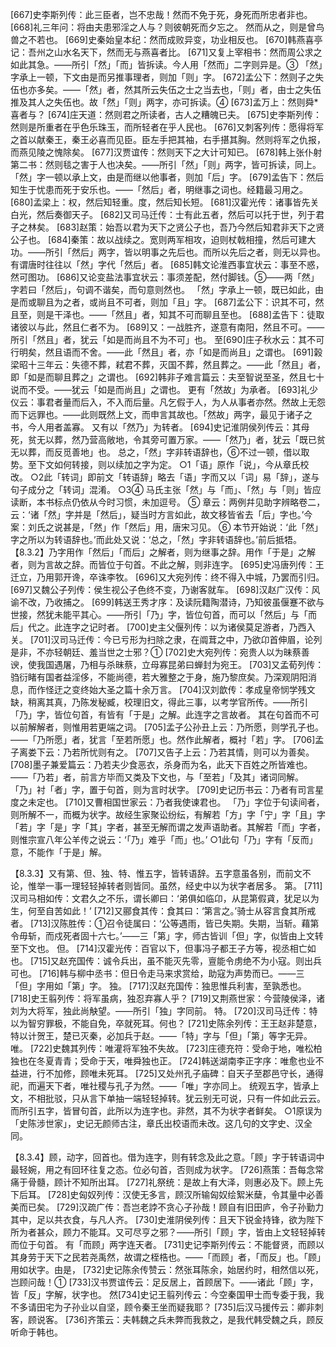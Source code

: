 <!-- { "loadSidebar": true } -->
[667]史李斯列传：此三臣者，岂不忠哉！然而不免于死，身死而所忠者非也。
[668]礼三年问：将由夫患邪淫之人与？则彼朝死而夕忘之。 然而从之，则是曾鸟兽之不若也。
[669]史秦始皇本纪：然而成败异变，功业相反也。
[670]韩燕喜亭记：吾州之山水名天下，然而无与燕喜者比。
[671]又复上宰相书：然而周公求之如此其急。——所引「然」「而」皆拆读。今人用「然而」二字则异是。③
「然」字承上一顿，下文由是而另推事理者，则加「则」字。
[672]孟公下：然则子之失伍也亦多矣。——「然」者，然其所云失伍之士之当去也，「则」者，由士之失伍推及其人之失伍也。故「然」「则」两字，亦可拆读。④
[673]孟万上：然则舜*喜者与？
[674]庄天道：然则君之所读者，古人之糟魄已夫。
[675]史李斯列传：然则是所重者在乎色乐珠玉，而所轻者在乎人民也。
[676]又刺客列传：愿得将军之首以献秦王，秦王必喜而见臣。臣左手把其袖，右手揕其胸。然则将军之仇报，而燕见陵之愧除矣。
[677]汉贾谊传：然则天下之大计可知已。
[678]韩上张仆射第二书：然则毯之害于人也决矣。——所引「然」「则」两字，皆可拆读，同上。
「然」字一顿以承上文，由是而继以他事者，则加「后」字。
[679]孟告下：然后知生于忧患而死于安乐也。——「然后」者，明继事之词也。经籍最习用之。
[680]孟梁上：权，然后知轻重。度，然后知长短。
[681]汉霍光传：诸事皆先关白光，然后奏御天子。
[682]又司马迁传：士有此五者，然后可以托于世，列于君子之林矣。
[683]赵策：始吾以君为天下之贤公子也，吾乃今然后知君非天下之贤公子也。
[684]秦策：故以战续之。宽则两军相攻，迫则杖戟相撞，然后可建大功。——所引「然后」两字，皆以明事之先后也。而所以先后之者，则无以异也。
有谓唐时往往以「然」字代「然后」者。
[685]韩文论淮西事宜状云：事至不惑，然可图功。
[686]又论变盐法事宜状云：事须差配，然付脚钱。⑤——两「然」字若曰「然后」，句调不谐矣，而句意则然也。
「然」字承上一顿，既已如此，由是而或聊且为之者，或尚且不可者，则加「且」字。
[687]孟公下：识其不可，然且至，则是干泽也。——「然且」者，知其不可而聊且至也。
[688]孟告下：徒取诸彼以与此，然且仁者不为。
[689]又：一战胜齐，遂意有南阳，然且不可。——所引「然且」者，犹云「如是而尚且不为不可」也。
至[690]庄子秋水云：其不可行明矣，然且语而不舍。——此「然且」者，亦「如是而尚且」之谓也。
[691]榖梁昭十三年云：失德不葬，弒君不葬，灭国不葬，然且葬之。——此「然且」者，即「如是而聊且葬之」之谓也。
[692]韩非子难言篇云：夫至智说至圣，然且七十说而不受。——犹云「如是而尚且」之谓也。
更有「然故」为承者。
[693]礼少仪云：事君者量而后入，不入而后量。凡乞假于人，为人从事者亦然。然故上无怨而下远罪也。——此则既然上文，而申言其故也。「然故」两字，最见于诸子之书，今人用者盖寡。
又有以「然乃」为转者。
[694]史记淮阴侯列传云：其母死，贫无以葬，然乃营高敞地，令其旁可置万家。——「然乃」者，犹云「既已贫无以葬，而反觅善地」也。
总之，「然」字非转语辞也，⑥不过一顿，借以取势。至下文如何转接，则以续加之字为定。
○1「语」原作「说」，今从章氏校改。
○2此「转词」即前文「转语辞」略去「语」字而又以「词」易「辞」，遂与句子成分之「转词」混淆。
○3④ 马氏主张「然」与「而」、「然」与「则」皆应读断，本书标点仍依从今时习惯，未加逗号。
⑤ 章云：两例幷见助字辨略卷二，云：‘诸「然」字并是「然后」，疑当时方言如此，故文移皆省去「后」字也。’今案：刘氏之说甚是，「然」作「然后」用，唐宋习见。
⑥ 本节开始说：‘此「然」字之所以为转语辞也。’而此处又说：‘总之，「然」字非转语辞也。’前后抵牾。
【8.3.2】乃字用作「然后」「而后」之解者，则为继事之辞。用作「于是」之解者，则为言故之辞。而皆位于句首。不此之解，则非连字。
[695]史冯唐列传：王迁立，乃用郭开谗，卒诛李牧。
[696]又大宛列传：终不得入中城，乃罢而引归。
[697]又魏公子列传：侯生视公子色终不变，乃谢客就车。
[698]汉赵广汉传：风谕不改，乃收捕之。
[699]韩送王秀才序：及读阮籍陶潜诗，乃知彼虽偃蹇不欲与世接，然犹未能平其心。——所引「乃」字，皆位句首，而可以「然后」与「而后」代之。此连字之记时者。
[700]史主父偃列传：以为诸侯莫足游者，乃西入关。
[701]汉司马迁传：今已亏形为扫除之隶，在阘茸之中，乃欲卬首伸眉，论列是非，不亦轻朝廷、羞当世之士邪？①
[702]史大宛列传：宛贵人以为昧蔡善谀，使我国遇屠，乃相与杀昧蔡，立母寡昆弟曰蝉封为宛王。
[703]又孟荀列传：驺衍睹有国者益淫侈，不能尚德，若大雅整之于身，施乃黎庶矣。乃深观阴阳消息，而作怪迂之变终始大圣之篇十余万言。
[704]汉刘歆传：孝成皇帝悯学残文缺，稍离其真，乃陈发秘臧，校理旧文，得此三事，以考学官所传。——所引「乃」字，皆位句首，有皆有「于是」之解。此连字之言故者。
其在句首而不可以前解解者，则惟用若更端之词。
[705]孟子公孙丑上云：乃所愿，则学孔子也。——「乃所愿」者，犹言「至若所愿」也。然作此解者，概衬「若」字。
[706]孟子离娄下云：乃若所忧则有之。
[707]又告子上云：乃若其情，则可以为善矣。
[708]墨子兼爱篇云：乃若夫少食恶衣，杀身而为名，此天下百姓之所皆难也。——「乃若」者，前言方毕而又类及下文也，与「至若」「及其」诸词同解。
「乃」衬「者」字，置于句首，则为言时状字。
[709]史记历书云：乃者有司言星度之未定也。
[710]又曹相国世家云：乃者我使谏君也。
「乃」字位于句读间者，则所解不一，而概为状字。故经生家聚讼纷纭，有解若「方」字「宁」字「且」字「若」字「是」字「其」字者，甚至无解而谓之发声语助者。其解若「而」字者，则惟宗宣八年公羊传之说云：‘「乃」难乎「而」也。’
○1此句「乃」字有「反而」意，不能作「于是」解。

【8.3.3】又有第、但、独、特、惟五字，皆转语辞。五字意虽各别，而前文不论，惟举一事一理轻轻掉转者则皆同。虽然，经史中以为状字者居多。
第。
[711]汉司马相如传：文君久之不乐，谓长卿曰：‘弟俱如临卬，从昆第假貣，犹足以为生，何至自苦如此！’
[712]又郦食其传：食其曰：‘第言之。’骑士从容言食其所戒者。
[713]汉陈胜传：①召令徒属曰：‘公等遇雨，皆已失期。失期，当斩。藉第令毋斩，而戍死者固十六七。’——三「第」字，师古皆训「但」字，似皆由上文转至下文也。
但。
[714]汉霍光传：百官以下，但事冯子都王子方等，视丞相亡如也。
[715]又赵充国传：诚令兵出，虽不能灭先零，亶能令虏绝不为小寇。则出兵可也。
[716]韩与柳中丞书：但日令走马来求赏给，助寇为声势而已。——三「但」字用如「第」字。
独。
[717]汉赵充国传：独思惟兵利害，至孰悉也。
[718]史王翦列传：将军虽病，独忍弃寡人乎？
[719]又荆燕世家：今营陵侯泽，诸刘为大将军，独此尚觖望。——所引「独」字同前。
特。
[720]汉司马迁传：特以为智穷罪极，不能自免，卒就死耳。何也？
[721]史陈余列传：王王赵非楚意，特以计贺王，楚已灭秦，必加兵于赵。——「特」字与「但」「第」等字无异。
唯。
[722]史魏其列传：唯灌将军独不失故。
[723]庄德充符：受命于地，唯松柏独也在冬夏青青；受命于天，唯舜独也正。
[724]韩送湖南李正字序：唯愈也业不益进，行不加修，顾唯未死耳。
[725]又处州孔子庙碑：自天子至郡邑守长，通得祀，而遍天下者，唯社稷与孔子为然。——「唯」字亦同上。
统观五字，皆承上文，不相批驳，只从言下单抽一端轻轻掉转。犹云别无可说，只有一件如此云云。而所引五字，皆冒句首，此所以为连字也。非然，其不为状字者鲜矣。
○1原误为「史陈涉世家」，史记无颜师古注，章氏出校语而未改。这几句的文字史、汉全同。

【8.3.4】顾，动字，回首也。借为连字，则有转念及此之意。「顾」字于转语词中最轻婉，用之有回环往复之态。位必句首，否则成为状字。
[726]燕策：吾每念常痛于骨髓，顾计不知所出耳。
[727]礼祭统：是故上有大泽，则惠必及下。顾上先下后耳。
[728]史匈奴列传：汉使无多言，顾汉所输匈奴绘絮米蘖，令其量中必善美而已矣。
[729]汉疏广传：吾岂老誖不贪心子孙哉！顾自有旧田庐，令子孙勤力其中，足以共衣食，与凡人齐。
[730]史淮阴侯列传：且天下锐金持锋，欲为陛下所为者甚众，顾力不能耳。又可尽亨之邪？——所引「顾」字，皆由上文轻轻掉转而位于句首。
有「而顾」两字连天者。
[731]史记李斯列传云：不能督贤，而顾以其身劳于天下之民若尧禹然，故谓之桎梏也。——「而顾」者，「而反」也。「顾」用如状字。由是，
[732]史记陈余传赞云：然张耳陈余，始居约时，相然信以死，岂顾问哉！①
[733]汉书贾谊传云：足反居上，首顾居下。——诸此「顾」字，皆「反」字解，状字也。
然[734]史记王翦列传云：今空秦国甲士而专委于我，我不多请田宅为子孙业以自坚，顾令秦王坐而疑我耶？
[735]后汉马援传云：卿非刺客，顾说客。
[736]齐策云：夫韩魏之兵未弊而我救之，是我代韩受魏之兵，顾反听命于韩也。
